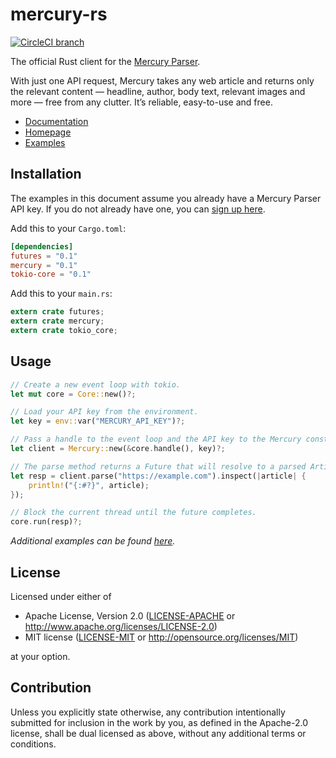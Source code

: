 # mercury-rs

[![CircleCI branch](https://img.shields.io/circleci/token/2a269417e742b12343eab366752dbb8d837cb1e8/project/github/postlight/mercury-rs/master.svg?style=flat-square)](https://circleci.com/gh/postlight/mercury-rs/tree/master)

The official Rust client for the [Mercury Parser](https://mercury.postlight.com/web-parser).

With just one API request, Mercury takes any web article and returns only the relevant content — headline, author, body text, relevant images and more — free from any clutter. It’s reliable, easy-to-use and free.

* [Documentation](https://docs.rs/mercury)
* [Homepage](https://mercury.postlight.com)
* [Examples](./examples)

## Installation

The examples in this document assume you already have a Mercury Parser API key. If you do not already have one, you can [sign up here](https://mercury.postlight.com/web-parser).

Add this to your `Cargo.toml`:

```toml
[dependencies]
futures = "0.1"
mercury = "0.1"
tokio-core = "0.1"
```

Add this to your `main.rs`:

```rust
extern crate futures;
extern crate mercury;
extern crate tokio_core;
```

## Usage

```rust
// Create a new event loop with tokio.
let mut core = Core::new()?;

// Load your API key from the environment.
let key = env::var("MERCURY_API_KEY")?;

// Pass a handle to the event loop and the API key to the Mercury constructor.
let client = Mercury::new(&core.handle(), key)?;

// The parse method returns a Future that will resolve to a parsed Article.
let resp = client.parse("https://example.com").inspect(|article| {
    println!("{:#?}", article);
});

// Block the current thread until the future completes.
core.run(resp)?;
```

*Additional examples can be found [here](./examples).*

## License

Licensed under either of

* Apache License, Version 2.0
  ([LICENSE-APACHE](LICENSE-APACHE) or http://www.apache.org/licenses/LICENSE-2.0)
* MIT license
  ([LICENSE-MIT](LICENSE-MIT) or http://opensource.org/licenses/MIT)

at your option.

## Contribution

Unless you explicitly state otherwise, any contribution intentionally submitted
for inclusion in the work by you, as defined in the Apache-2.0 license, shall be
dual licensed as above, without any additional terms or conditions.
